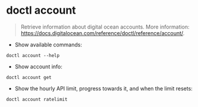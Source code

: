 # doctl account

> Retrieve information about digital ocean accounts.
> More information: <https://docs.digitalocean.com/reference/doctl/reference/account/>.

- Show available commands:

`doctl account --help`

- Show account info:

`doctl account get`

- Show the hourly API limit, progress towards it, and when the limit resets:

`doctl account ratelimit`
